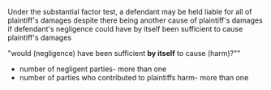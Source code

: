 Under the substantial factor test, a defendant may be held liable for all of plaintiff's damages despite there being another cause of plaintiff's damages if defendant's negligence could have by itself been sufficient to cause plaintiff's damages

"would (negligence) have been sufficient **by itself** to cause (harm)?""

- number of negligent parties- more than one
- number of parties who contributed to plaintiffs harm- more than one
